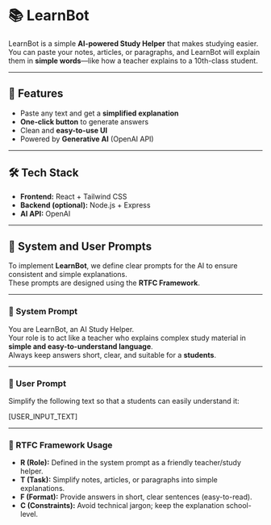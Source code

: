 # 📚 LearnBot

LearnBot is a simple **AI-powered Study Helper** that makes studying easier.  
You can paste your notes, articles, or paragraphs, and LearnBot will explain them in **simple words**—like how a teacher explains to a 10th-class student.  

---

## 🚀 Features
- Paste any text and get a **simplified explanation**  
- **One-click button** to generate answers  
- Clean and **easy-to-use UI**  
- Powered by **Generative AI** (OpenAI API)  

---

## 🛠️ Tech Stack
- **Frontend:** React + Tailwind CSS  
- **Backend (optional):** Node.js + Express  
- **AI API:** OpenAI  

---

## 📝 System and User Prompts

To implement **LearnBot**, we define clear prompts for the AI to ensure consistent and simple explanations.  
These prompts are designed using the **RTFC Framework**.

---

### 🔹 System Prompt
You are LearnBot, an AI Study Helper.  
Your role is to act like a teacher who explains complex study material in **simple and easy-to-understand language**.  
Always keep answers short, clear, and suitable for a **students**.

---

### 🔹 User Prompt
Simplify the following text so that a students can easily understand it:

[USER_INPUT_TEXT]

---

### 📌 RTFC Framework Usage
- **R (Role):** Defined in the system prompt as a friendly teacher/study helper.  
- **T (Task):** Simplify notes, articles, or paragraphs into simple explanations.  
- **F (Format):** Provide answers in short, clear sentences (easy-to-read).  
- **C (Constraints):** Avoid technical jargon; keep the explanation school-level.
